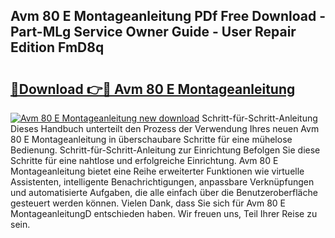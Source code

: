 ## Avm 80 E Montageanleitung PDf Free Download - Part-MLg Service Owner Guide - User Repair Edition FmD8q

# <h2><a href="http://df8y7w.blite.top/?on=Avm+80+E+Montageanleitung">🔗Download 👉🔴 Avm 80 E Montageanleitung</a></h2>

[![Avm 80 E Montageanleitung new download](https://i.imgur.com/lujVjoI.png)](http://df8y7w.blite.top/?on=Avm+80+E+Montageanleitung)
Schritt-für-Schritt-Anleitung Dieses Handbuch unterteilt den Prozess der Verwendung Ihres neuen Avm 80 E Montageanleitung in überschaubare Schritte für eine mühelose Bedienung. Schritt-für-Schritt-Anleitung zur Einrichtung Befolgen Sie diese Schritte für eine nahtlose und erfolgreiche Einrichtung. Avm 80 E Montageanleitung bietet eine Reihe erweiterter Funktionen wie virtuelle Assistenten, intelligente Benachrichtigungen, anpassbare Verknüpfungen und automatisierte Aufgaben, die alle einfach über die Benutzeroberfläche gesteuert werden können. Vielen Dank, dass Sie sich für Avm 80 E MontageanleitungD entschieden haben. Wir freuen uns, Teil Ihrer Reise zu sein.

